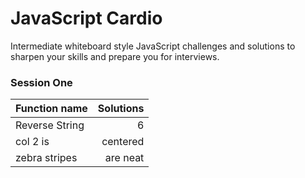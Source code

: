 # JavaScript Cardio

Intermediate whiteboard style JavaScript challenges and solutions to sharpen your skills and prepare you for interviews.

### Session One

| Function name  | Solutions |
| :------------- | --------: |
| Reverse String |         6 |
| col 2 is       |  centered |
| zebra stripes  |  are neat |
